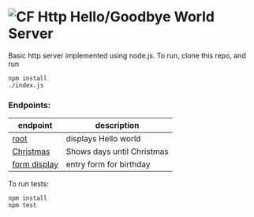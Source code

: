 ![CF](http://i.imgur.com/7v5ASc8.png) Http Hello/Goodbye World Server
===

Basic http server implemented using node.js.  To run, clone this repo, and run

    npm install
    ./index.js

### Endpoints:

|endpoint|description|
|-|-|
|[root](http://localhost:8080/)|displays Hello world|
|[Christmas](http://localhost:8080/christmas)|Shows days until Christmas|
|[form display](http://localhost:8080/form)|entry form for birthday|

To run tests:

    npm install
    npm test
